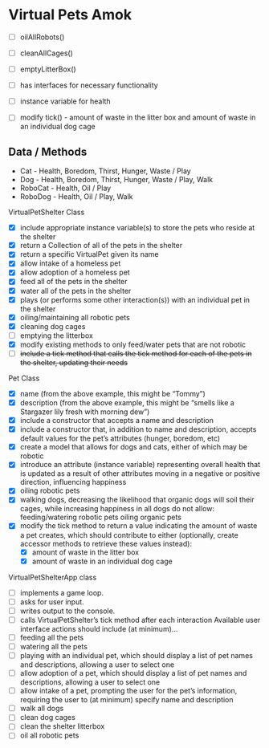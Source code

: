# Virtual Pets Amok

- [ ] oilAllRobots()
	
- [ ] cleanAllCages()

- [ ] emptyLitterBox()

- [ ] has interfaces for necessary functionality

- [ ] instance variable for health

- [ ] modify tick() - amount of waste in the litter box and amount of waste in an individual dog cage


## Data / Methods
* Cat - Health, Boredom, Thirst, Hunger, Waste / Play
* Dog - Health, Boredom, Thirst, Hunger, Waste / Play, Walk
* RoboCat - Health, Oil  / Play
* RoboDog - Health, Oil / Play, Walk

VirtualPetShelter Class
- [x] include appropriate instance variable(s) to store the pets who reside at the shelter
- [x] return a Collection of all of the pets in the shelter
- [x] return a specific VirtualPet given its name
- [x] allow intake of a homeless pet
- [x] allow adoption of a homeless pet
- [x] feed all of the pets in the shelter
- [x] water all of the pets in the shelter
- [x] plays (or performs some other interaction(s)) with an individual pet in the shelter
- [x] oiling/maintaining all robotic pets
- [x] cleaning dog cages
- [ ] emptying the litterbox
- [x] modify existing methods to only feed/water pets that are not robotic
- [ ] ~~include a tick method that calls the tick method for each of the pets in the shelter, updating their needs~~

Pet Class
- [x] name (from the above example, this might be “Tommy”)
- [x] description (from the above example, this might be “smells like a Stargazer lily fresh with morning dew”)
- [x] include a constructor that accepts a name and description
- [x] include a constructor that, in addition to name and description, accepts default values for the pet’s attributes (hunger, boredom, etc)
- [x] create a model that allows for dogs and cats, either of which may be robotic
- [x] introduce an attribute (instance variable) representing overall health that is updated as a result of other attributes moving in a negative or positive direction, influencing happiness
- [x] oiling robotic pets
- [x] walking dogs, decreasing the likelihood that organic dogs will soil their cages, while increasing happiness in all dogs
do not allow:
	feeding/watering robotic pets
	oiling organic pets
- [x] modify the tick method to return a value indicating the amount of waste a pet creates, which should contribute to either (optionally, create accessor methods to retrieve these values instead):
	- [x] amount of waste in the litter box
	- [x] amount of waste in an individual dog cage
	
VirtualPetShelterApp class
- [ ] implements a game loop.
- [ ] asks for user input.
- [ ] writes output to the console.
- [ ] calls VirtualPetShelter’s tick method after each interaction
	Available user interface actions should include (at minimum)…
- [ ] feeding all the pets
- [ ] watering all the pets
- [ ] playing with an individual pet, which should display a list of pet names and descriptions, allowing a user to select one
- [ ] allow adoption of a pet, which should display a list of pet names and descriptions, allowing a user to select one
- [ ] allow intake of a pet, prompting the user for the pet’s information, requiring the user to (at minimum) specify name and description
- [ ] walk all dogs
- [ ] clean dog cages
- [ ] clean the shelter litterbox
- [ ] oil all robotic pets

